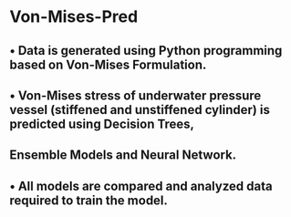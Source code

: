 

# Von-Mises-Pred
## • Data is generated using Python programming based on Von-Mises Formulation.
## • Von-Mises stress of underwater pressure vessel (stiffened and unstiffened cylinder) is predicted using Decision Trees, 
## Ensemble Models and Neural Network.
## • All models are compared and analyzed data required to train the model.
